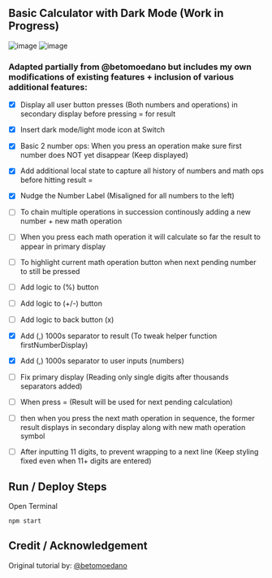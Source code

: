 ## Basic Calculator with Dark Mode (Work in Progress)
![image](https://user-images.githubusercontent.com/40747156/205188194-6faf80fb-049b-4358-a22e-957861f4a53d.png) ![image](https://user-images.githubusercontent.com/40747156/205188362-70805277-14b9-4856-b722-63b4a389543a.png)

### Adapted partially from @betomoedano but includes my own modifications of existing features + inclusion of various additional features:
- [x] Display all user button presses (Both numbers and operations) in secondary display before pressing = for result
- [x] Insert dark mode/light mode icon at Switch
- [x] Basic 2 number ops: When  you press an operation make sure first number does NOT yet disappear (Keep displayed)
- [x] Add additional local state to capture all history of numbers and math ops before hitting result = 
- [x] Nudge the Number Label (Misaligned for all numbers to the left)
- [ ] To chain multiple operations in succession continously adding a new number + new math operation
- [ ] When you press each math operation it will calculate so far the result to appear in primary display
- [ ] To highlight current math operation button when next pending number to still be pressed
- [ ] Add logic to (%) button
- [ ] Add logic to (+/-) button
- [ ] Add logic to back button (x)
- [x] Add (,) 1000s separator to result (To tweak helper function firstNumberDisplay)
- [x] Add (,) 1000s separator to user inputs (numbers) 
- [ ] Fix primary display (Reading only single digits after thousands separators added)
- [ ] When press = (Result will be used for next pending calculation)
- [ ] then when you press the next math operation in sequence, the former result displays in secondary display along with new math operation symbol
- [ ] After inputting 11 digits, to prevent wrapping to a next line (Keep styling fixed even when 11+ digits are entered)



## Run / Deploy Steps
Open Terminal
```
npm start
```

## Credit / Acknowledgement
Original tutorial by: [@betomoedano](https://www.youtube.com/watch?v=_fYgGS46h2w&t=233s)
